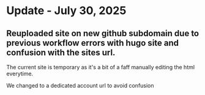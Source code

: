 # Update - July 30, 2025

## Reuploaded site on new github subdomain due to previous workflow errors with hugo site and confusion with the sites url.

The current site is temporary as it's a bit of a faff manually editing the html everytime.

We changed to a dedicated account url to avoid confusion
